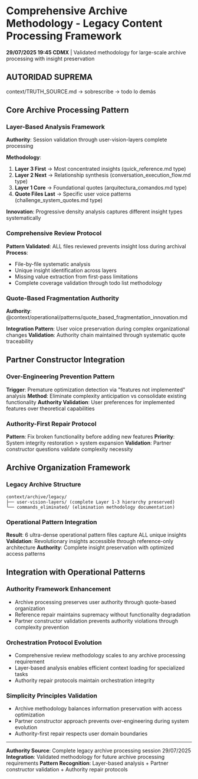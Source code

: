 # Comprehensive Archive Methodology - Legacy Content Processing Framework

**29/07/2025 19:45 CDMX** | Validated methodology for large-scale archive processing with insight preservation

## AUTORIDAD SUPREMA
context/TRUTH_SOURCE.md → sobrescribe → todo lo demás

## Core Archive Processing Pattern

### Layer-Based Analysis Framework
**Authority**: Session validation through user-vision-layers complete processing

**Methodology**:
1. **Layer 3 First** → Most concentrated insights (quick_reference.md type)
2. **Layer 2 Next** → Relationship synthesis (conversation_execution_flow.md type)  
3. **Layer 1 Core** → Foundational quotes (arquitectura_comandos.md type)
4. **Quote Files Last** → Specific user voice patterns (challenge_system_quotes.md type)

**Innovation**: Progressive density analysis captures different insight types systematically

### Comprehensive Review Protocol
**Pattern Validated**: ALL files reviewed prevents insight loss during archival
**Process**:
- File-by-file systematic analysis
- Unique insight identification across layers
- Missing value extraction from first-pass limitations
- Complete coverage validation through todo list methodology

### Quote-Based Fragmentation Authority
**Authority**: @context/operational/patterns/quote_based_fragmentation_innovation.md

**Integration Pattern**: User voice preservation during complex organizational changes
**Validation**: Authority chain maintained through systematic quote traceability

## Partner Constructor Integration

### Over-Engineering Prevention Pattern
**Trigger**: Premature optimization detection via "features not implemented" analysis
**Method**: Eliminate complexity anticipation vs consolidate existing functionality
**Authority Validation**: User preferences for implemented features over theoretical capabilities

### Authority-First Repair Protocol
**Pattern**: Fix broken functionality before adding new features
**Priority**: System integrity restoration > system expansion
**Validation**: Partner constructor questions validate complexity necessity

## Archive Organization Framework

### Legacy Archive Structure
```
context/archive/legacy/
├── user-vision-layers/ (complete Layer 1-3 hierarchy preserved)
└── commands_eliminated/ (elimination methodology documentation)
```

### Operational Pattern Integration
**Result**: 6 ultra-dense operational pattern files capture ALL unique insights
**Validation**: Revolutionary insights accessible through reference-only architecture
**Authority**: Complete insight preservation with optimized access patterns

## Integration with Operational Patterns

### Authority Framework Enhancement
- Archive processing preserves user authority through quote-based organization
- Reference repair maintains supremacy without functionality degradation
- Partner constructor validation prevents authority violations through complexity prevention

### Orchestration Protocol Evolution
- Comprehensive review methodology scales to any archive processing requirement
- Layer-based analysis enables efficient context loading for specialized tasks
- Authority repair protocols maintain orchestration integrity

### Simplicity Principles Validation
- Archive methodology balances information preservation with access optimization
- Partner constructor approach prevents over-engineering during system evolution
- Authority-first repair respects user domain boundaries

---
**Authority Source**: Complete legacy archive processing session 29/07/2025
**Integration**: Validated methodology for future archive processing requirements
**Pattern Recognition**: Layer-based analysis + Partner constructor validation + Authority repair protocols